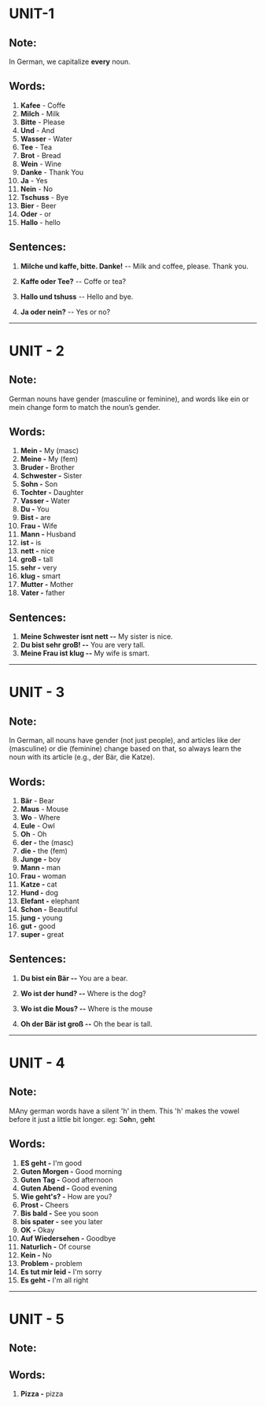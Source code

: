 # UNIT-1
## Note:
In German, we capitalize **every** noun.

## Words:
1. **Kafee** - Coffe
2. **Milch** - Milk
3. **Bitte** - Please
4. **Und** - And
5. **Wasser** - Water
6. **Tee** - Tea
7. **Brot** - Bread
8. **Wein** - Wine
9. **Danke** - Thank You
10. **Ja** - Yes
11. **Nein** - No
12. **Tschuss** - Bye
13. **Bier** - Beer
14. **Oder** - or
15. **Hallo** - hello

## Sentences:
1. **Milche und kaffe, bitte. Danke!** -- Milk and coffee, please. Thank you.

2. **Kaffe oder Tee?** -- Coffe or tea?

3. **Hallo und tshuss** -- Hello and bye.

4. **Ja oder nein?** -- Yes or no?

___
# UNIT - 2
## Note:
German nouns have gender (masculine or feminine), and words like ein or mein change form to match the noun’s gender.

## Words:
1. **Mein -** My (masc)
2. **Meine -** My (fem)
3. **Bruder -**  Brother
4. **Schwester -** Sister
5. **Sohn -** Son
6. **Tochter -** Daughter
7. **Vasser -** Water
8. **Du -** You
9. **Bist -** are
10. **Frau -** Wife
11. **Mann -** Husband
12. **ist -** is
13. **nett -** nice
14. **groB -** tall
15. **sehr -** very
16. **klug -** smart
17. **Mutter -** Mother
18. **Vater -** father

## Sentences:
1. **Meine Schwester isnt nett --** My sister is nice.
2. **Du bist sehr groB! --** You are very tall.
3. **Meine Frau ist klug --** My wife is smart.
___
# UNIT - 3
## Note:
In German, all nouns have gender (not just people), and articles like der (masculine) or die (feminine) change based on that, so always learn the noun with its article (e.g., der Bär, die Katze).

## Words:
1. **Bär** - Bear
2. **Maus** - Mouse
3. **Wo** - Where
4. **Eule** - Owl
5. **Oh** - Oh
6. **der -** the (masc)
7. **die -** the (fem)
8. **Junge -** boy
9. **Mann -** man
10. **Frau -** woman
11. **Katze -** cat
12. **Hund -** dog
13. **Elefant -** elephant
14. **Schon -** Beautiful
15. **jung -** young
16. **gut -** good
17. **super -** great


## Sentences:
1. **Du bist ein Bär --** You are a bear. 

2. **Wo ist der hund? --** Where is the dog? 

3. **Wo ist die Mous? --** Where is the mouse

4. **Oh der Bär ist groß --** Oh the bear is tall.


___
# UNIT - 4
## Note:
MAny german words have a silent 'h' in them. This 'h' makes the vowel before it just a little bit longer.
eg: S**oh**n, g**eh**t

## Words:
1. **ES geht -** I'm good
2. **Guten Morgen -** Good morning
3. **Guten Tag -** Good afternoon
4. **Guten Abend -** Good evening
5. **Wie geht's? -** How are you?
6. **Prost -** Cheers
7. **Bis bald -** See you soon
8. **bis spater -** see you later
9. **OK -** Okay
10. **Auf Wiedersehen -** Goodbye
11. **Naturlich -** Of course
12. **Kein -** No
13. **Problem -** problem
14. **Es tut mir leid -** I'm sorry
15. **Es geht -** I'm all right

___
# UNIT - 5
## Note:


## Words:
1. **Pizza -** pizza
